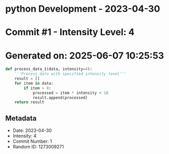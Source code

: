 ﻿# python Development - 2023-04-30
# Commit #1 - Intensity Level: 4
# Generated on: 2025-06-07 10:25:53
```python
def process_data_1(data, intensity=4):
    '''Process data with specified intensity level'''
    result = []
    for item in data:
        if item > 0:
            processed = item * intensity + 18
            result.append(processed)
    return result
```
## Metadata
- Date: 2023-04-30
- Intensity: 4
- Commit Number: 1
- Random ID: 1273009271
